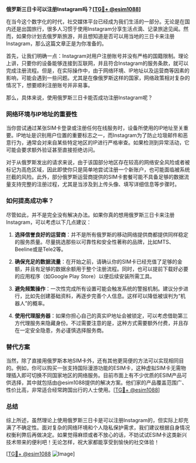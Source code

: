 **俄罗斯三日卡可以注册Instagram吗？[[TG💪+ @esim1088](https://t.me/s/esim1088)]**

在当今这个数字化的时代，社交媒体平台已经成为我们生活的一部分。无论是在国内还是出国旅行，很多人习惯于使用Instagram分享生活点滴、记录旅途见闻。然而，如果你计划去俄罗斯旅游，并且想知道是否可以用当地的三日卡来注册Instagram，那么这篇文章正是为你准备的。

首先，让我们明确一点：Instagram对用户注册账号并没有严格的国籍限制。理论上讲，只要你的设备能够连接到互联网，并且符合Instagram的服务条款，就可以完成注册流程。但是，在实际操作中，由于网络环境、IP地址以及运营商等因素的影响，可能会遇到一些问题。尤其是在像俄罗斯这样的国家，网络政策相对复杂的情况下，想要顺利注册账号并非易事。

那么，具体来说，使用俄罗斯三日卡能否成功注册Instagram呢？

### 网络环境与IP地址的重要性

当你尝试通过某张SIM卡登录或注册任何在线服务时，设备所使用的IP地址至关重要。IP地址是识别用户位置的重要标志之一，而Instagram为了防止垃圾邮件和恶意行为，通常会对来自某些特定地区的IP进行严格审查。如果检测到异常活动，它可能会要求额外验证甚至直接拒绝访问。

对于从俄罗斯发出的请求来说，由于该国部分地区存在较高的网络安全风险或者被标记为高危区域，因此即使你只是简单地尝试注册一个新账户，也可能面临被系统拦截的风险。此外，部分俄罗斯运营商提供的SIM卡套餐可能不具备足够的数据流量支持完整的注册过程，尤其是当涉及到上传头像、填写详细信息等步骤时。

### 如何提高成功率？

尽管如此，并不是完全没有解决办法。如果你真的想用俄罗斯三日卡来注册Instagram，可以考虑以下几点建议：

1. **选择信誉良好的运营商**：并不是所有俄罗斯的移动网络提供商都提供同样稳定的服务质量。尽量挑选那些以可靠性和安全性著称的品牌，比如MTS、Beeline或是Tele2等。
   
2. **确保充足的数据流量**：在开始之前，请确认你的SIM卡已经充值了足够的金额，并且有足够的数据余额用于整个注册流程。同时，也可以提前下载好必要的应用程序（如Google Play Store）以便后续安装所需工具。
   
3. **避免频繁操作**：一次性完成所有设置可能会触发系统的警报机制。建议分步进行，比如先创建基础资料，再逐步完善个人信息。这样可以降低被误判为“机器人”的概率。
   
4. **使用代理服务器**：如果你担心自己的真实IP地址会被锁定，可以考虑借助第三方代理服务来隐藏身份。不过需要注意的是，这种方式需要额外付费，并且存在一定安全隐患，务必谨慎选择服务商。

### 替代方案

当然，除了直接用俄罗斯本地SIM卡外，还有其他更简便的方法可以实现相同目的。例如，你可以购买一张支持国际漫游功能的ESIM卡，这种虚拟SIM卡无需物理插入即可切换不同国家地区的网络服务。目前市面上有不少优质的ESIM产品可供选择，其中就包括由@esim1088提供的解决方案。他们家的产品覆盖范围广、性价比高，非常适合经常跨国出行的人士使用。[[TG💪+ @esim1088](https://t.me/s/esim1088)]

### 总结

综上所述，虽然理论上使用俄罗斯三日卡是可以注册Instagram的，但实际上却充满了不确定性。面对复杂的网络环境和个人隐私保护需求，我们建议根据自身情况权衡利弊后再做决定。如果觉得麻烦或者不放心的话，不妨试试ESIM卡这类新兴技术带来的便利吧！无论怎样，祝大家都能享受到愉快的社交体验！

[[TG💪+ @esim1088](https://t.me/s/esim1088) ![Image](https://i.postimg.cc/4NQfJmqS/Snipaste-2025-05-13-00-14-12.png)]